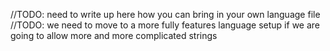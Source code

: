 //TODO: need to write up here how you can bring in your own language file
//TODO: we need to move to a more fully features language setup if we are going to allow more and more complicated strings